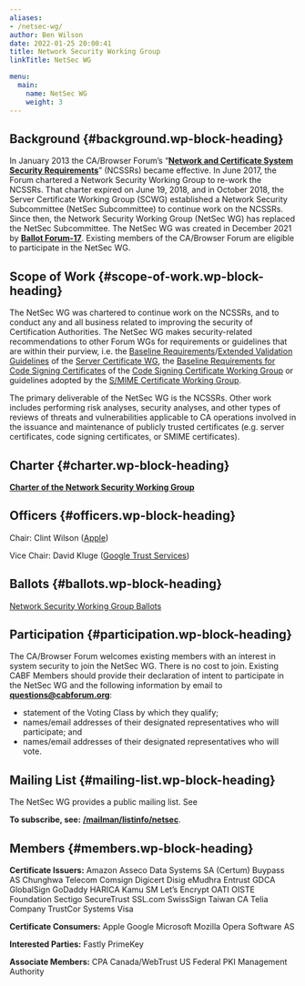 ```yaml
---
aliases:
- /netsec-wg/
author: Ben Wilson
date: 2022-01-25 20:00:41
title: Network Security Working Group
linkTitle: NetSec WG

menu:
  main:
    name: NetSec WG
    weight: 3
---
```


## **Background** {#background.wp-block-heading}

In January 2013 the CA/Browser Forum’s “[**Network and Certificate System Security Requirements**](/network-security-requirements/)” (NCSSRs) became effective. In June 2017, the Forum chartered a Network Security Working Group to re-work the NCSSRs. That charter expired on June 19, 2018, and in October 2018, the Server Certificate Working Group (SCWG) established a Network Security Subcommittee (NetSec Subcommittee) to continue work on the NCSSRs. Since then, the Network Security Working Group (NetSec WG) has replaced the NetSec Subcommittee. The NetSec WG was created in December 2021 by [**Ballot Forum-17**](/2021/12/28/ballot-forum-17-creation-of-network-security-working-group/). Existing members of the CA/Browser Forum are eligible to participate in the NetSec WG.

## **Scope of Work** {#scope-of-work.wp-block-heading}

The NetSec WG was chartered to continue work on the NCSSRs, and to conduct any and all business related to improving the security of Certification Authorities. The NetSec WG makes security-related recommendations to other Forum WGs for requirements or guidelines that are within their purview, i.e. the [Baseline Requirements](/about-the-baseline-requirements/)/[Extended Validation Guidelines](/about-ev-ssl/) of the [Server Certificate WG](/working-groups/scwg/), the [Baseline Requirements for Code Signing Certificates](/baseline-requirements-code-signing/) of the [Code Signing Certificate Working Group](/code-signing-working-group/) or guidelines adopted by the [S/MIME Certificate Working Group][1].

The primary deliverable of the NetSec WG is the NCSSRs. Other work includes performing risk analyses, security analyses, and other types of reviews of threats and vulnerabilities applicable to CA operations involved in the issuance and maintenance of publicly trusted certificates (e.g. server certificates, code signing certificates, or SMIME certificates).

## **Charter** {#charter.wp-block-heading}

[**Charter of the Network Security Working Group**](/netsec-charter/)

## **Officers** {#officers.wp-block-heading}

Chair: Clint Wilson ([Apple][2])

Vice Chair: David Kluge ([Google Trust Services][3])

## **Ballots** {#ballots.wp-block-heading}

[Network Security Working Group Ballots](/ballots/network-security-wg-ballots/)

## **Participation** {#participation.wp-block-heading}

The CA/Browser Forum welcomes existing members with an interest in system security to join the NetSec WG. There is no cost to join. Existing CABF Members should provide their declaration of intent to participate in the NetSec WG and the following information by email to [**questions@cabforum.org**][4]:

- statement of the Voting Class by which they qualify;
- names/email addresses of their designated representatives who will participate; and
- names/email addresses of their designated representatives who will vote.

## **Mailing List** {#mailing-list.wp-block-heading}

The NetSec WG provides a public mailing list. See

**To subscribe, see:** [**/mailman/listinfo/netsec**][5].

## **Members** {#members.wp-block-heading}

**Certificate Issuers:**
Amazon
Asseco Data Systems SA (Certum)
Buypass AS
Chunghwa Telecom
Comsign
Digicert
Disig
eMudhra
Entrust
GDCA
GlobalSign
GoDaddy
HARICA
Kamu SM
Let’s Encrypt
OATI
OISTE Foundation
Sectigo
SecureTrust
SSL.com
SwissSign
Taiwan CA
Telia Company
TrustCor Systems
Visa

**Certificate Consumers:**
Apple
Google
Microsoft
Mozilla
Opera Software AS

**Interested Parties:**
Fastly
PrimeKey

**Associate Members:**
CPA Canada/WebTrust
US Federal PKI Management Authority

[1]: /working-groups/smime-certificate-wg/
[2]: https://www.apple.com/
[3]: https://pki.goog/
[4]: mailto:questions@cabforum.org
[5]: /mailman/listinfo/netsec